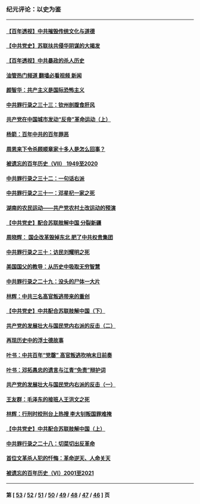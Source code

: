 ### 纪元评论：以史为鉴
---
#### [【百年透视】中共摧毁传统文化与道德](../../pages/nsc1028/n13057253.md?07010330) 
#### [【中共党史】苏联扶共侵华阴谋的大揭发](../../pages/nsc1028/n13056050.md?07010330) 
#### [【百年透视】中共暴政的杀人历史](../../pages/nsc1028/n13051791.md?07010330) 
#### [油管热门频道 翻墙必看视频 新闻](ok?07010330)
#### [颜智华：共产主义是国际恐怖主义](../../pages/nsc1028/n13052583.md?07010330) 
#### [中共罪行录之三十三：钦州剖腹食肝风](../../pages/nsc1028/n13050342.md?07010330) 
#### [共产党在中国城市发动“反帝”革命运动（上）](../../pages/nsc1028/n13050025.md?07010330) 
#### [杨箭：百年中共的百年罪恶](../../pages/nsc1028/n13049996.md?07010330) 
#### [周恩来下令杀顾顺章家十多人是怎么回事？](../../pages/nsc1028/n13049849.md?07010330) 
#### [被遗忘的百年历史（VII） 1949至2020](../../pages/nsc1028/n13001762.md?07010330) 
#### [中共罪行录之三十二：一句话右派](../../pages/nsc1028/n13046662.md?07010330) 
#### [中共罪行录之三十一：邓星杞一家之死](../../pages/nsc1028/n13044327.md?07010330) 
#### [湖南的农民运动——共产党农村土改运动的预演](../../pages/nsc1028/n13043864.md?07010330) 
#### [【中共党史】配合苏联肢解中国 分裂新疆](../../pages/nsc1028/n13040700.md?07010330) 
#### [周晓辉： 国企改革毁掉东北 肥了中共权贵集团](../../pages/nsc1028/n13039529.md?07010330) 
#### [中共罪行录之三十：访民刘耀明之死](../../pages/nsc1028/n13038692.md?07010330) 
#### [美国国父的教导：从历史中吸取无穷智慧](../../pages/nsc1028/n13036965.md?07010330) 
#### [中共罪行录之二十九：没头的尸体一大片](../../pages/nsc1028/n13036513.md?07010330) 
#### [林辉：中共三名高官叛逃带来的重创](../../pages/nsc1028/n13035206.md?07010330) 
#### [【中共党史】中共配合苏联肢解中国（下）](../../pages/nsc1028/n13035660.md?07010330) 
#### [共产党的发展壮大与国民党内右派的反击（二）](../../pages/nsc1028/n13033683.md?07010330) 
#### [再现历史中的浮士德故事](../../pages/nsc1028/n13034638.md?07010330) 
#### [叶书：中共百年“党罄” 高官叛逃吹响末日前奏](../../pages/nsc1028/n13034811.md?07010330) 
#### [叶书：邓拓愚忠的遗言与江青“免责”辩护词](../../pages/nsc1028/n13033754.md?07010330) 
#### [共产党的发展壮大与国民党内右派的反击（一）](../../pages/nsc1028/n13033620.md?07010330) 
#### [王友群：毛泽东的接班人王洪文之死](../../pages/nsc1028/n13032288.md?07010330) 
#### [林辉：行刑时绞刑台上热搜 李大钊叛国罪难掩](../../pages/nsc1028/n13031965.md?07010330) 
#### [【中共党史】中共配合苏联肢解中国（上）](../../pages/nsc1028/n13030262.md?07010330) 
#### [中共罪行录之二十八：切菜切出反革命](../../pages/nsc1028/n13030600.md?07010330) 
#### [首位文革杀人犯的忏悔：革命逆天、人命关天](../../pages/nsc1028/n13030146.md?07010330) 
#### [被遗忘的百年历史（VI）2001至2021](../../pages/nsc1028/n13001669.md?07010330) 

---
#### 第 [ [53](./53.md?07010330) / [52](./52.md?07010330) / [51](./51.md?07010330) / [50](./50.md?07010330) / [49](./49.md?07010330) / [48](./48.md?07010330) / [47](./47.md?07010330) / [46](./46.md?07010330) ] 页
